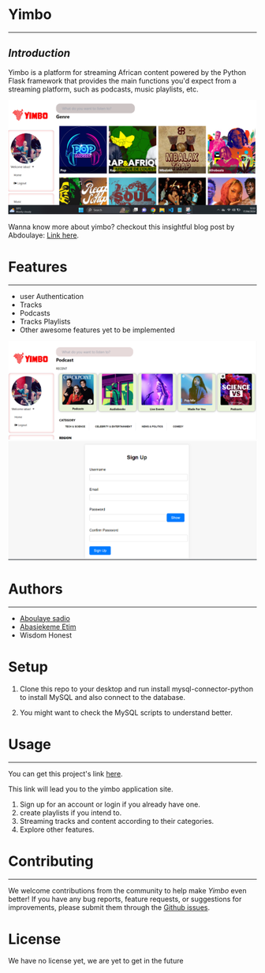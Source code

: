 # Yimbo
---
## *Introduction*

Yimbo is a platform for streaming African content powered by the Python Flask framework that provides the main functions you'd expect from a streaming platform, such as podcasts, music playlists, etc.

![Alt Text](./yimbo_appli/Screenshot%202024-04-17%20155326.png)

Wanna know more about yimbo? checkout this insightful blog post by Abdoulaye: [Link here](https://shorturl.at/rsD14).

# <span style="font-size: 17;">Features</span>

---
- user Authentication
- Tracks
- Podcasts
- Tracks Playlists
- Other awesome features yet to be implemented

![ALT TEXT](./yimbo_appli/Screenshot%202024-04-17%20190651.png)
![ALT TEXT](./yimbo_appli/Screenshot%202024-04-17%20190904.png)

# <span style="font-size: 17;">Authors</span>

---
- [Aboulaye sadio](https://www.linkedin.com/in/abdoulaye-sadio-4b951a225/)
- [Abasiekeme Etim](https://www.linkedin.com/in/abas03/)
- Wisdom Honest

# <span style="font-size: 17;">Setup</span>

1. Clone this repo to your desktop and run install mysql-connector-python to install MySQL and also connect to the database.

2. You might want to check the MySQL scripts to understand better.

# <span style="font-size: 17;">Usage</span>

***
You can get this project's link [here](https://www.yimboafrica.site/).

This link will lead you to the yimbo application site.

1. Sign up for an account or login if you already have one.
2. create playlists if you intend to.
3. Streaming tracks and content according to their categories.
4. Explore other features.

# <span style="font-size: 17;">Contributing</span>
***
We welcome contributions from the community to help make *Yimbo* even better! If you have any bug reports, feature requests, or suggestions for improvements, please submit them through the [Github issues](https://github.com/iAbasekeme/Yimbo/issues).

# <span style="font-size: 17;">License</span>
We have no license yet, we are yet to get in the future
